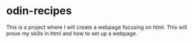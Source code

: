 # odin-recipes

This is a project where I will create a webpage focusing on html.
This will prove my skills in html and how to set up a webpage.